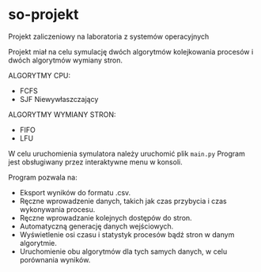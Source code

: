 # so-projekt
Projekt zaliczeniowy na laboratoria z systemów operacyjnych

Projekt miał na celu symulację dwóch algorytmów kolejkowania procesów i dwóch algorytmów wymiany stron.

ALGORYTMY CPU:
- FCFS
- SJF Niewywłaszczający

ALGORYTMY WYMIANY STRON:
- FIFO
- LFU

W celu uruchomienia symulatora należy uruchomić plik `main.py`
Program jest obsługiwany przez interaktywne menu w konsoli.

Program pozwala na:
- Eksport wyników do formatu .csv.
- Ręczne wprowadzenie danych, takich jak czas przybycia i czas wykonywania procesu.
- Ręczne wprowadzanie kolejnych dostępów do stron.
- Automatyczną generację danych wejściowych.
- Wyświetlenie osi czasu i statystyk procesów bądź stron w danym algorytmie.
- Uruchomienie obu algorytmów dla tych samych danych, w celu porównania wyników.
